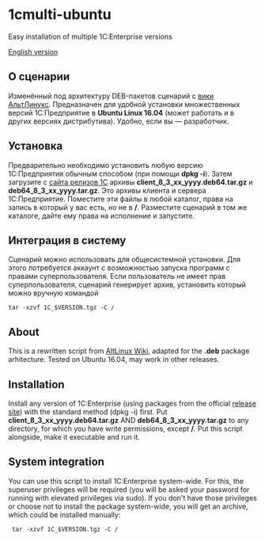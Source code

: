 # 1cmulti-ubuntu
Easy installation of multiple 1C:Enterprise versions

[English version](#About)

## О сценарии
Изменённый под архитектуру DEB-пакетов сценарий с [вики АльтЛинукс](https://www.altlinux.org/1C/MultiClient). Предназначен для удобной установки множественных версий 1С:Предприятие в **Ubuntu Linux 16.04** (может работать и в других версиях дистрибутива). Удобно, если вы — разработчик.

## Установка
Предварительно необходимо установить любую версию 1С:Предприятия обычным способом (при помощи **dpkg -i**). Затем загрузите с [сайта релизов 1С](https://releases.1c.ru) архивы **client_8_3_xx_yyyy.deb64.tar.gz** и **deb64_8_3_xx_yyyy.tar.gz**. Это архивы клиента и сервера 1С:Предприятие. Поместите эти файлы в любой каталог, права на запись в который у вас есть, но не в **/**. Разместите сценарий в том же каталоге, дайте ему права на исполнение и запустите.

## Интеграция в систему
Сценарий можно использовать для общесистемной установки. Для этого потребуется аккаунт с возможностью запуска программ с правами суперпользователя. Если пользователь не имеет прав суперпользователя, сценарий генерирует архив, установить который можно вручную командой 

    tar -xzvf 1С_$VERSION.tgz -C /

## About
This is a rewritten script from [AltLinux Wiki](https://www.altlinux.org/1C/MultiClient), adapted for the **.deb** package arhitecture. Tested on Ubuntu 16.04, may work in other releases.

## Installation
Install any version of 1C:Enterprise (using packages from the official [release site](https://releases.1c.ru.)) with the standard method (dpkg -i) first. Put **client_8_3_xx_yyyy.deb64.tar.gz** AND **deb64_8_3_xx_yyyy.tar.gz** to any directory, for which you have write permissions, except **/**. Put this script alongside, make it executable and run it.

## System integration
You can use this script to install 1C:Enterprise system-wide. For this, the superuser privileges will be required (you will be asked your password for running with elevated privileges via sudo). If you don't have those privileges or choose not to install the package system-wide, you will get an archive, which could be installed manually:

     tar -xzvf 1С_$VERSION.tgz -C /
